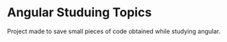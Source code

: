 # Angular Studuing Topics

Project made to save small pieces of code obtained while studying angular.
